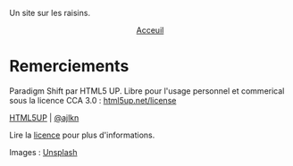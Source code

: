 Un site sur les raisins.

<p align="center">
  <a href="accueil.html"> Acceuil </a>
</p>

# Remerciements
Paradigm Shift par HTML5 UP. Libre pour l'usage personnel et commerical sous la licence CCA 3.0 : [html5up.net/license](html5up.net/license)

[HTML5UP](html5up.net) | [@ajlkn](https://twitter.com/ajlkn)

Lire la [licence](LICENSE.md) pour plus d'informations.

Images : [Unsplash](https://unsplash.com/s/photos/grapes)
